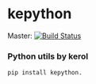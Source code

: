 # kepython
Master: [![Build Status](https://travis-ci.org/kerol/kepython.svg?branch=master)](https://travis-ci.org/kerol/kepython)

### Python utils by kerol
```
pip install kepython.
```
